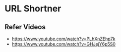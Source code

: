 # URL Shortner

## Refer Videos 
- https://www.youtube.com/watch?v=PLhXnZEhp7k
- https://www.youtube.com/watch?v=GHJejY6p5S0